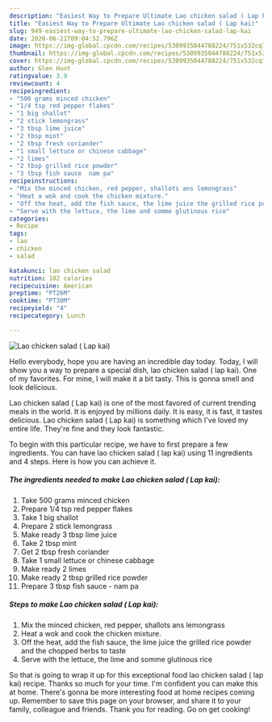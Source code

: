 ```yaml
---
description: "Easiest Way to Prepare Ultimate Lao chicken salad ( Lap kai)"
title: "Easiest Way to Prepare Ultimate Lao chicken salad ( Lap kai)"
slug: 949-easiest-way-to-prepare-ultimate-lao-chicken-salad-lap-kai
date: 2020-06-21T09:04:52.796Z
image: https://img-global.cpcdn.com/recipes/5309935044788224/751x532cq70/lao-chicken-salad-lap-kai-recipe-main-photo.jpg
thumbnail: https://img-global.cpcdn.com/recipes/5309935044788224/751x532cq70/lao-chicken-salad-lap-kai-recipe-main-photo.jpg
cover: https://img-global.cpcdn.com/recipes/5309935044788224/751x532cq70/lao-chicken-salad-lap-kai-recipe-main-photo.jpg
author: Glen Hunt
ratingvalue: 3.9
reviewcount: 4
recipeingredient:
- "500 grams minced chicken"
- "1/4 tsp red pepper flakes"
- "1 big shallot"
- "2 stick lemongrass"
- "3 tbsp lime juice"
- "2 tbsp mint"
- "2 tbsp fresh coriander"
- "1 small lettuce or chinese cabbage"
- "2 limes"
- "2 tbsp grilled rice powder"
- "3 tbsp fish sauce  nam pa"
recipeinstructions:
- "Mix the minced chicken, red pepper, shallots ans lemongrass"
- "Heat a wok and cook the chicken mixture."
- "Off the heat, add the fish sauce, the lime juice the grilled rice powder and the chopped herbs to taste"
- "Serve with the lettuce, the lime and somme glutinous rice"
categories:
- Recipe
tags:
- lao
- chicken
- salad

katakunci: lao chicken salad 
nutrition: 102 calories
recipecuisine: American
preptime: "PT26M"
cooktime: "PT30M"
recipeyield: "4"
recipecategory: Lunch

---
```



![Lao chicken salad ( Lap kai)](https://img-global.cpcdn.com/recipes/5309935044788224/751x532cq70/lao-chicken-salad-lap-kai-recipe-main-photo.jpg)

Hello everybody, hope you are having an incredible day today. Today, I will show you a way to prepare a special dish, lao chicken salad ( lap kai). One of my favorites. For mine, I will make it a bit tasty. This is gonna smell and look delicious.



Lao chicken salad ( Lap kai) is one of the most favored of current trending meals in the world. It is enjoyed by millions daily. It is easy, it is fast, it tastes delicious. Lao chicken salad ( Lap kai) is something which I've loved my entire life. They're fine and they look fantastic.


To begin with this particular recipe, we have to first prepare a few ingredients. You can have lao chicken salad ( lap kai) using 11 ingredients and 4 steps. Here is how you can achieve it.

<!--inarticleads1-->

##### The ingredients needed to make Lao chicken salad ( Lap kai):

1. Take 500 grams minced chicken
1. Prepare 1/4 tsp red pepper flakes
1. Take 1 big shallot
1. Prepare 2 stick lemongrass
1. Make ready 3 tbsp lime juice
1. Take 2 tbsp mint
1. Get 2 tbsp fresh coriander
1. Take 1 small lettuce or chinese cabbage
1. Make ready 2 limes
1. Make ready 2 tbsp grilled rice powder
1. Prepare 3 tbsp fish sauce - nam pa




<!--inarticleads2-->

##### Steps to make Lao chicken salad ( Lap kai):

1. Mix the minced chicken, red pepper, shallots ans lemongrass
1. Heat a wok and cook the chicken mixture.
1. Off the heat, add the fish sauce, the lime juice the grilled rice powder and the chopped herbs to taste
1. Serve with the lettuce, the lime and somme glutinous rice




So that is going to wrap it up for this exceptional food lao chicken salad ( lap kai) recipe. Thanks so much for your time. I'm confident you can make this at home. There's gonna be more interesting food at home recipes coming up. Remember to save this page on your browser, and share it to your family, colleague and friends. Thank you for reading. Go on get cooking!
